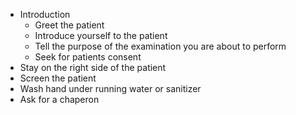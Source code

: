 - Introduction
	- Greet the patient
	- Introduce yourself to the patient
	- Tell the purpose of the examination you are about to perform
	- Seek for patients consent
- Stay on the right side of the patient
- Screen the patient
- Wash hand under running water or sanitizer
- Ask for a chaperon